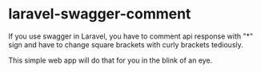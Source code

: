 # laravel-swagger-comment

If you use swagger in Laravel, you have to comment api response with "*" sign and have to change square brackets with curly brackets tediously.

This simple web app will do that for you in the blink of an eye.
